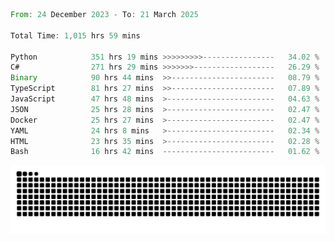 <!--START_SECTION:waka-->

```rust
From: 24 December 2023 - To: 21 March 2025

Total Time: 1,015 hrs 59 mins

Python            351 hrs 19 mins >>>>>>>>>----------------   34.02 %
C#                271 hrs 29 mins >>>>>>>------------------   26.29 %
Binary            90 hrs 44 mins  >>-----------------------   08.79 %
TypeScript        81 hrs 27 mins  >>-----------------------   07.89 %
JavaScript        47 hrs 48 mins  >------------------------   04.63 %
JSON              25 hrs 28 mins  >------------------------   02.47 %
Docker            25 hrs 27 mins  >------------------------   02.47 %
YAML              24 hrs 8 mins   >------------------------   02.34 %
HTML              23 hrs 35 mins  >------------------------   02.28 %
Bash              16 hrs 42 mins  -------------------------   01.62 %
```

<!--END_SECTION:waka-->


<picture>
  <source media="(prefers-color-scheme: dark)" srcset="https://raw.githubusercontent.com/jeerawut97/jeerawut97/output/github-contribution-grid-snake.svg">
  <img alt="github contribution grid snake animation" src="https://raw.githubusercontent.com/jeerawut97/jeerawut97/output/github-contribution-grid-snake.svg">
</picture>
